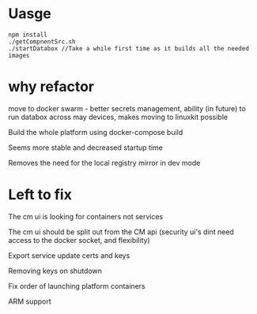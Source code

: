
# Uasge 

    npm install 
    ./getCompnentSrc.sh
    ./startDatabox //Take a while first time as it builds all the needed images

# why refactor 

move to docker swarm - better secrets management, ability (in future) to run databox across may devices, makes moving to linuxkit possible 

Build the whole platform using docker-compose build

Seems more stable and decreased startup time  

Removes the need for the local registry mirror in dev mode


# Left to fix 

The cm ui is looking for containers not services 

The cm ui should be split out from the CM api (security ui's dint need access to the docker socket, and flexibility)

Export service update certs and keys 

Removing keys on shutdown

Fix order of launching platform containers

ARM support